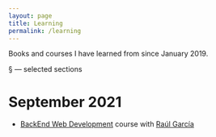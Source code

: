 ```yaml
---
layout: page
title: Learning
permalink: /learning
---
```


Books and courses I have learned from since January 2019.

§ ― selected sections

# September 2021

* <a href="https://serveiocupacio.gencat.cat/web/.content/01_soc/centres-dinnovacio-i-formacio-ocupacional-cifo/CIFO-de-Barcelona-La-Violeta/Oferta-formativa-CIFO-Violeta/Fitxes-CIFO-Violeta-2021/Fitxes-Especialitats/IFCD54FitxaWebDesenvolupamentWebBackEnd.pdf">BackEnd Web Development</a> course with <a href="https://www.linkedin.com/in/raulgarcia-profesor/">Raúl García</a>